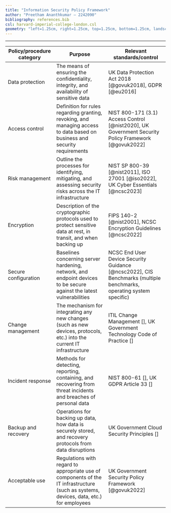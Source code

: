 ```yaml
---
title: "Information Security Policy Framework"
author: "Preetham Ananthkumar – 2242090"
bibliography: references.bib
csl: harvard-imperial-college-london.csl
geometry: "left=1.25cm, right=1.25cm, top=1.25cm, bottom=1.25cm, landscape"
---
```


---

| Policy/procedure category | Purpose                                                                                                                                | Relevant standards/control                                                                                          |
| ------------------------- | -------------------------------------------------------------------------------------------------------------------------------------- | ------------------------------------------------------------------------------------------------------------------- |
| Data protection           | The means of ensuring the confidentiality, integrity, and availability of sensitive data                                               | UK Data Protection Act 2018 [@govuk2018], GDPR [@eu2016]                                                            |
| Access control            | Definition for rules regarding granting, revoking, and managing access to data based on business and security requirements             | NIST 800-171 (3.1) Access Control [@nist2020], UK Government Security Policy Framework [@govuk2022]                 |
| Risk management           | Outline the processes for identifying, mitigating, and assessing security risks across the IT infrastructure                           | NIST SP 800-39 [@nist2011], ISO 27001 [@iso2022], UK Cyber Essentials [@ncsc2023]                                   |
| Encryption                | Description of the cryptographic protocols used to protect sensitive data at rest, in transit, and when backing up                     | FIPS 140-2 [@nist2001], NCSC Encryption Guidelines [@ncsc2022]                                                      |
| Secure configuration      | Baselines concerning server hardening, network, and endpoint devices to be secure against the latest vulnerabilities                   | NCSC End User Device Security Guidance [@ncsc2022], CIS Benchmarks (multiple benchmarks, operating system specific) |
| Change management         | The mechanism for integrating any new changes (such as new devices, protocols, etc.) into the current IT infrastructure                | ITIL Change Management [], UK Government Technology Code of Practice []                                             |
| Incident response         | Methods for detecting, reporting, containing, and recovering from threat incidents and breaches of personal data                       | NIST 800-61 [], UK GDPR Article 33 []                                                                               |
| Backup and recovery       | Operations for backing up data, how data is securely stored, and recovery protocols from data disruptions                              | UK Government Cloud Security Principles []                                                                          |
| Acceptable use            | Regulations with regard to appropriate use of components of the IT infrastructure (such as systems, devices, data, etc.) for employees | UK Government Security Policy Framework [@govuk2022]                                                                |
